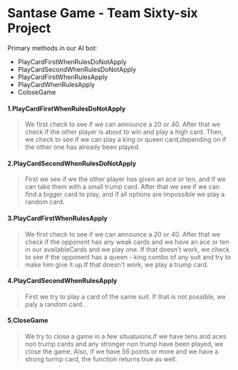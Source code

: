 # Santase Game - Team Sixty-six Project

Primary methods in our AI bot:

  - PlayCardFirstWhenRulesDoNotApply
  - PlayCardSecondWhenRulesDoNotApply 
  -  PlayCardFirstWhenRulesApply
  -  PlayCardWhenRulesApply
  -  ColoseGame

#### 1.PlayCardFirstWhenRulesDoNotApply
> We first check to see if we can announce a 20 or 40. After that we check if the
> other player is about to win and play a high card. Then, we check to see
> if we can play a king or queen card,depending on if the other one has
already been played.

#### 2.PlayCardSecondWhenRulesDoNotApply
> First we see if we the other player has given an ace or ten, and if we
> can take them with a small trump card.
> After that we see if we can find a bigger card to play, and if all options
are impossible we play a random card.

#### 3.PlayCardFirstWhenRulesApply
> We first check to see if we can announce a 20 or 40. After that we check if the
opponent has any weak cards and we have an ace or ten in our availableCards and we play
one. If that doesn't work, we check to see if the opponent has a queen - king combo of any suit and try to make him give it up.If that doesn't work, we play a trump card.

#### 4.PlayCardSecondWhenRulesApply
> First we try to play a card of the same suit. If that is not possible, we paly a random card..

#### 5.CloseGame
> We try to close a game in a few situatuions.If we have tens and aces non trump cards and any stronger non trump have been played, we close the game. Also, if we have 56 points or more and we have a strong turmp card, the function returns true as well.
